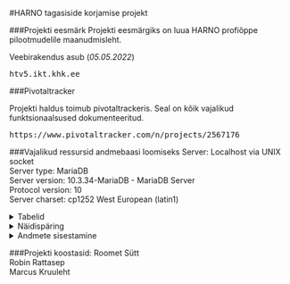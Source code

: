 #HARNO tagasiside korjamise projekt

###Projekti eesmärk
Projekti eesmärgiks on luua HARNO profiõppe pilootmudelile maanudmisleht. 

Veebirakendus asub (_05.05.2022_)
<pre>htv5.ikt.khk.ee</pre>

###Pivotaltracker

Projekti haldus toimub pivotaltrackeris. Seal on kõik vajalikud funktsionaalsused dokumenteeritud.
<pre>https://www.pivotaltracker.com/n/projects/2567176</pre>

###Vajalikud ressursid andmebaasi loomiseks
Server: Localhost via UNIX socket<br />
Server type: MariaDB<br />
Server version: 10.3.34-MariaDB - MariaDB Server<br />
Protocol version: 10<br />
Server charset: cp1252 West European (latin1)<br />

<details>
<summary>Tabelid</summary>
<pre>
CREATE TABLE erialad(
id int NOT NULL AUTO_INCREMENT,
eriala_nimi varchar(255) NOT NULL,
eriala_kirjeldus varchar(4000) NOT NULL,
eriala_pilt varchar(512) NOT NULL
PRIMARY KEY (id)
);
</pre>
<pre>
CREATE TABLE input_log(
eriala_nimi varchar(255) NOT NULL,
ettevotte_nimi varchar(255) NOT NULL,
personalijuht varchar(1000) NOT NULL,
voimekus int unsigned NOT NULL CHECK(voimekus BETWEEN 0 and 4),
valmis_toole_votma TINYINT NOT NULL,
valmis_osalema_piloot TINYINT NOT NULL,
mitu_valmis_vastu_votma int unsigned NOT NULL,
lisakusimused varchar(4000),
email varchar(255)
);
</pre>
</details>

<details>
<summary>Näidispäring</summary>
<pre>
mysql_query("INSERT INTO input_log (eriala_nimi, ettevotte_nimi, personalijuht, voimekus, valmis_toole_votma, valmis_osalema_piloot, mitu_valmis_vastu_votma, lisakusimused, email)
VALUES ('$eriala', '$ettevote', '$personalijuht', '$voimekus', '$valmis_toole_votma', '$valmis_osalema_piloot', '$mitu_valmis_vastu_votma', '$lisakusimused', '$email')");
</pre>
</details>
<details>
<summary>Andmete sisestamine</summary>
<pre>
INSERT INTO erialad(eriala_nimi, eriala_kirjeldus, eriala_pilt) VALUES ('CNC Operaator', 'CNC operaatori profiõpe sisaldab metallilõikepinkide programmeerimist ja ka täpsust nõudvaid käelisi oskusi. Öppe käigus on võimalik spetsialiseeruda CNC treipingi või CNC freespingi operaatoriks. Õppe aluseks on CNC metallilõikepingi operaatori õppekava.', 'public/img/stock.png'),
('Koosteluksepp', 'Koostelukksepa tööülesanded on toorikute ettevalmistamine, detailide mõõtmine, märkimine, töötlemine, puhastamine ning koostude koostamine ja reguleerimine. See eeldab jooniste lugemise oskust, masinaehitustehnoloogia ja kasutatavate materjalide tundmist.', 'public/img/stock.png'),
('Keevitaja', 'Keevitaja valmistab detaile ja kooste, kasutades erinevaid keevitusseadmeid, lähtudes tööjoonisest, töötlemis tehnoloogiatest, tooprotsessidest, töövahenditest ja töödeldavatest materjalidest.', 'public/img/stock.png');
</pre>
</details>
	
###Projekti koostasid:
Roomet Sütt</br>
Robin Rattasep</br>
Marcus Kruuleht</br>